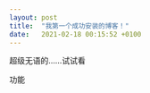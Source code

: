 ```yaml
---
layout: post
title:  "我第一个成功安装的博客！"
date:   2021-02-18 00:15:52 +0100
---
```

超级无语的……试试看
<!--more-->
功能